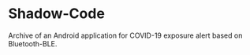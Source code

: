 # Shadow-Code
Archive of an Android application for COVID-19 exposure alert based on Bluetooth-BLE.
